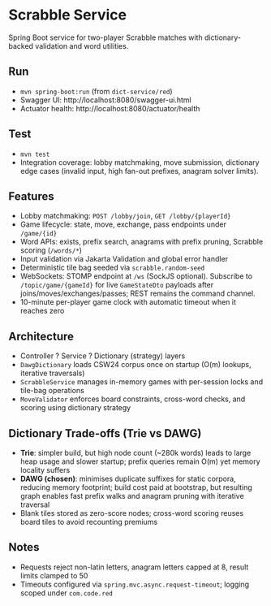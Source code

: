 # Scrabble Service

Spring Boot service for two-player Scrabble matches with dictionary-backed validation and word utilities.

## Run
- `mvn spring-boot:run` (from `dict-service/red`)
- Swagger UI: http://localhost:8080/swagger-ui.html
- Actuator health: http://localhost:8080/actuator/health

## Test
- `mvn test`
- Integration coverage: lobby matchmaking, move submission, dictionary edge cases (invalid input, high fan-out prefixes, anagram solver limits).

## Features
- Lobby matchmaking: `POST /lobby/join`, `GET /lobby/{playerId}`
- Game lifecycle: state, move, exchange, pass endpoints under `/game/{id}`
- Word APIs: exists, prefix search, anagrams with prefix pruning, Scrabble scoring (`/words/*`)
- Input validation via Jakarta Validation and global error handler
- Deterministic tile bag seeded via `scrabble.random-seed`
- WebSockets: STOMP endpoint at `/ws` (SockJS optional). Subscribe to `/topic/game/{gameId}` for live `GameStateDto` payloads after joins/moves/exchanges/passes; REST remains the command channel.
- 10-minute per-player game clock with automatic timeout when it reaches zero

## Architecture
- Controller ? Service ? Dictionary (strategy) layers
- `DawgDictionary` loads CSW24 corpus once on startup (O(m) lookups, iterative traversals)
- `ScrabbleService` manages in-memory games with per-session locks and tile-bag operations
- `MoveValidator` enforces board constraints, cross-word checks, and scoring using dictionary strategy

## Dictionary Trade-offs (Trie vs DAWG)
- **Trie**: simpler build, but high node count (~280k words) leads to large heap usage and slower startup; prefix queries remain O(m) yet memory locality suffers
- **DAWG (chosen)**: minimises duplicate suffixes for static corpora, reducing memory footprint; build cost paid at bootstrap, but resulting graph enables fast prefix walks and anagram pruning with iterative traversal
- Blank tiles stored as zero-score nodes; cross-word scoring reuses board tiles to avoid recounting premiums

## Notes
- Requests reject non-latin letters, anagram letters capped at 8, result limits clamped to 50
- Timeouts configured via `spring.mvc.async.request-timeout`; logging scoped under `com.code.red`
